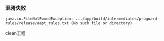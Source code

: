 ### 混淆失败

`java.io.FileNotFoundException: .../app/build/intermediates/proguard-rules/release/aapt_rules.txt (No such file or directory)`

clean工程

